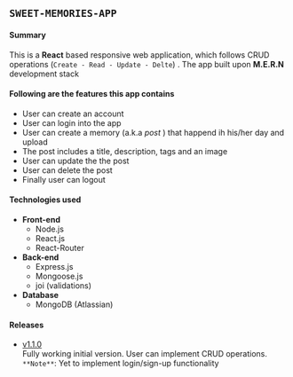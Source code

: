 ## `SWEET-MEMORIES-APP`
>
#### Summary
 This is a **React** based responsive web application, which follows CRUD operations (`Create - Read - Update - Delte`) . The app built upon **M.E.R.N** development stack
>
#### Following are the features this app contains
- User can create an account
- User can login into the app
- User can create a memory (a.k.a *post* ) that happend ih his/her day and upload
- The post includes a title, description, tags and an image
- User can update the the post
- User can delete the post
- Finally user can logout
>
#### Technologies used
- **Front-end**
    * Node.js
    * React.js
    * React-Router
- **Back-end**
    - Express.js
    - Mongoose.js
    - joi (validations)
- **Database**
    - MongoDB (Atlassian)
>

#### Releases
- [v1.1.0](https://github.com/phanison898/sweet-memories-app/archive/v1.1.0.zip) <br /> Fully working initial version. User can implement CRUD operations. <br /> `**Note**`: Yet to implement login/sign-up functionality
    
